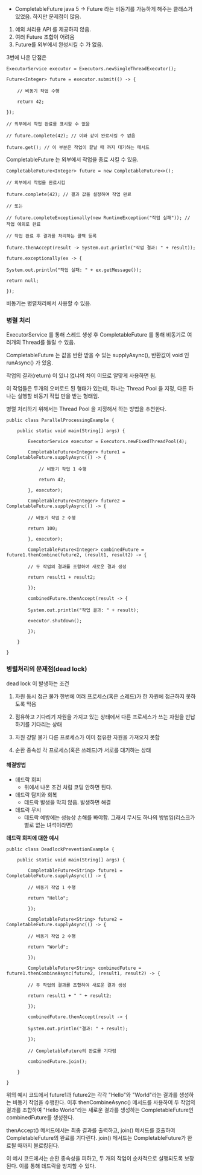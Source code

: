 * CompletableFuture java 5 -> Future 라는 비동기를 가능하게 해주는 클래스가 있었음. 하지만 문제점이 많음.
1. 예외 처리용 API 를 제공하지 않음.
2. 여러 Future 조합이 어려움
3. Future를 외부에서 완성시킬 수 가 없음.

3번에 나온 단점은 
```
ExecutorService executor = Executors.newSingleThreadExecutor();

Future<Integer> future = executor.submit(() -> {

	// 비동기 작업 수행

	return 42;

});

// 외부에서 작업 완료를 표시할 수 없음

// future.complete(42); // 이와 같이 완료시킬 수 없음

future.get(); // 이 부분은 작업이 끝날 때 까지 대기하는 메서드
```

CompletableFuture 는 외부에서 작업을 종료 시킬 수 있음.
```
CompletableFuture<Integer> future = new CompletableFuture<>();

// 외부에서 작업을 완료시킴

future.complete(42); // 결과 값을 설정하여 작업 완료

// 또는

// future.completeExceptionally(new RuntimeException("작업 실패")); // 작업 예외로 완료

// 작업 완료 후 결과를 처리하는 콜백 등록

future.thenAccept(result -> System.out.println("작업 결과: " + result));

future.exceptionally(ex -> {

System.out.println("작업 실패: " + ex.getMessage());

return null;

});
```

비동기는 병렬처리에서 사용할 수 있음.
### 병렬 처리

ExecutorService 를 통해 스레드 생성 후 CompletableFuture 를 통해 비동기로 여러개의 Thread를 돌릴 수 있음.

CompletableFuture 는 값을 반환 받을 수 있는 supplyAsync(), 반환값이 void 인 runAsync() 가 있음.

작업의 결과(return) 이 있냐 없냐의 차이 이므로 알맞게 사용하면 됨.

이 작업들은 두개의 오버로드 된 형태가 있는데, 하나는 Thread Pool 을 지정, 다른 하나는 실행할 비동기 작업 만을 받는 형태임.

병렬 처리하기 위해서는 Thread Pool 을 지정해서 하는 방법을 추천한다.

```
public class ParallelProcessingExample {

	public static void main(String[] args) {
	
		ExecutorService executor = Executors.newFixedThreadPool(4);
		
		CompletableFuture<Integer> future1 = CompletableFuture.supplyAsync(() -> {
		
			// 비동기 작업 1 수행
		
			return 42;
		
		}, executor);
		
		CompletableFuture<Integer> future2 = CompletableFuture.supplyAsync(() -> {
		
		// 비동기 작업 2 수행
		
		return 100;
		
		}, executor);
		
		CompletableFuture<Integer> combinedFuture = future1.thenCombine(future2, (result1, result2) -> {
		
		// 두 작업의 결과를 조합하여 새로운 결과 생성
		
		return result1 + result2;
		
		});
		
		combinedFuture.thenAccept(result -> {
		
		System.out.println("작업 결과: " + result);
		
		executor.shutdown();
		
		});
	
	}

}
```

### 병렬처리의 문제점(dead lock)

dead lock 이 발생하는 조건
1. 자원 동시 접근 불가
	한번에 여러 프로세스(혹은 스레드)가 한 자원에 접근하지 못하도록 막음

2. 점유하고 기다리기
	자원을 가지고 있는 상태에서 다른 프로세스가 쓰는 자원을 반납하기를 기다리는 상태

3. 자원 강탈 불가
	다른 프로세스가 이미 점유한 자원을 가져오지 못함

4. 순환 종속성
	각 프로세스(혹은 쓰레드)가 서로를 대기하는 상태


#### 해결방법

* 데드락 회피
	* 위에서 나온 조건 처럼 코딩 안하면 된다.
* 데드락 탐지와 회복
	* 데드락 발생을 막지 않음. 발생하면 해결
* 데드락 무시
	* 데드락 예방에는 성능상 손해를 봐야함. 그래서 무시도 하나의 방법임(리스크가 별로 없는 녀석이라면)

**데드락 회피에 대한 예시**
```
public class DeadlockPreventionExample {

	public static void main(String[] args) {
	
		CompletableFuture<String> future1 = CompletableFuture.supplyAsync(() -> {
		
		// 비동기 작업 1 수행
		
		return "Hello";
		
		});
		
		CompletableFuture<String> future2 = CompletableFuture.supplyAsync(() -> {
		
		// 비동기 작업 2 수행
		
		return "World";
		
		});
		
		CompletableFuture<String> combinedFuture = future1.thenCombineAsync(future2, (result1, result2) -> {
		
		// 두 작업의 결과를 조합하여 새로운 결과 생성
		
		return result1 + " " + result2;
		
		});
		
		combinedFuture.thenAccept(result -> {
		
		System.out.println("결과: " + result);
		
		});
		
		// CompletableFuture의 완료를 기다림
		
		combinedFuture.join();
	
	}

}
```

위의 예시 코드에서 future1과 future2는 각각 "Hello"와 "World"라는 결과를 생성하는 비동기 작업을 수행한다. 이후 thenCombineAsync() 메서드를 사용하여 두 작업의 결과를 조합하여 "Hello World"라는 새로운 결과를 생성하는 CompletableFuture인 combinedFuture를 생성한다.

thenAccept() 메서드에서는 최종 결과를 출력하고, join() 메서드를 호출하여 CompletableFuture의 완료를 기다린다. join() 메서드는 CompletableFuture가 완료될 때까지 블로킹된다.

이 예시 코드에서는 순환 종속성을 피하고, 두 개의 작업이 순차적으로 실행되도록 보장된다. 이를 통해 데드락을 방지할 수 있다.